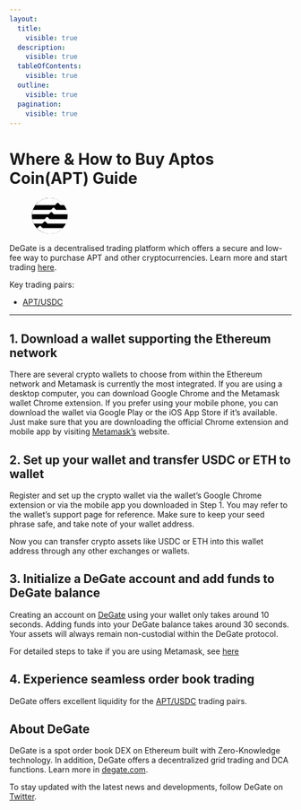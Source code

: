 ```yaml
---
layout:
  title:
    visible: true
  description:
    visible: true
  tableOfContents:
    visible: true
  outline:
    visible: true
  pagination:
    visible: true
---
```


# Where & How to Buy Aptos Coin(APT) Guide

<figure><img src="../.gitbook/assets/apt_0x8cdf7af57e4c8b930e1b23c477c22f076530585e1716307325277.jpg" alt="APT" width="64" style="border-radius: 50%;"><figcaption></figcaption></figure>

DeGate is a decentralised trading platform which offers a secure and low-fee way to purchase APT and other cryptocurrencies. Learn more and start trading [here](https://app.degate.com/trade/USDC/0x8cdf7af57e4c8b930e1b23c477c22f076530585e?utm_source=howtobuy).&#x20;

Key trading pairs:

* [APT/USDC](https://app.degate.com/trade/USDC/0x8cdf7af57e4c8b930e1b23c477c22f076530585e?utm_source=howtobuy)

***

## 1. Download a wallet supporting the Ethereum network

There are several crypto wallets to choose from within the Ethereum network and Metamask is currently the most integrated. If you are using a desktop computer, you can download Google Chrome and the Metamask wallet Chrome extension. If you prefer using your mobile phone, you can download the wallet via Google Play or the iOS App Store if it’s available. Just make sure that you are downloading the official Chrome extension and mobile app by visiting [Metamask’s](https://metamask.io/) website.

## 2. Set up your wallet and transfer USDC or ETH to wallet

Register and set up the crypto wallet via the wallet’s Google Chrome extension or via the mobile app you downloaded in Step 1. You may refer to the wallet’s support page for reference. Make sure to keep your seed phrase safe, and take note of your wallet address.&#x20;

Now you can transfer crypto assets like USDC or ETH into this wallet address through any other exchanges or wallets.

## 3. Initialize a DeGate account and add funds to DeGate balance

Creating an account on [DeGate](https://app.degate.com/?utm_source=APT_howtobuy) using your wallet only takes around 10 seconds. Adding funds into your DeGate balance takes around 30 seconds. Your assets will always remain non-custodial within the DeGate protocol.

For detailed steps to take if you are using Metamask, see [here](https://docs.degate.com/v/product_en/main-features/wallet-connectivity/metamask)

## 4. Experience seamless order book trading

DeGate offers excellent liquidity for the [APT/USDC](https://app.degate.com/trade/USDC/0x8cdf7af57e4c8b930e1b23c477c22f076530585e?utm_source=howtobuy) trading pairs.&#x20;

## About DeGate

DeGate is a spot order book DEX on Ethereum built with Zero-Knowledge technology. In addition, DeGate offers a decentralized grid trading and DCA functions.  Learn more in [degate.com](https://degate.com/?utm_source=APT_howtobuy).

To stay updated with the latest news and developments, follow DeGate on [Twitter](https://twitter.com/degatedex).
